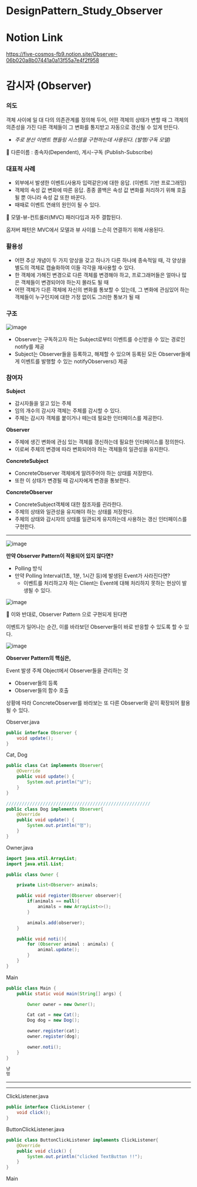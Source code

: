 # DesignPattern_Study_Observer

# Notion Link
https://five-cosmos-fb9.notion.site/Observer-06b020a8b07441a0a13f55a7e4f2f958


# 감시자 (Observer)

### 의도

객체 사이에 일 대 다의 의존관계를 정의해 두어, 어떤 객체의 상태가 변할 때 그 객체의 의존성을 가진 다른 객체들이 그 변화를 통지받고 자동으로 갱신될 수 있게 만든다.

- *주로 분산 이벤트 핸들링 시스템을 구현하는데 사용된다. (발행/구독 모델)*

<aside>
🎈 다른이름 : 종속자(Dependent), 게시-구독 (Publish-Subscribe)

</aside>

### 대표적 사례

- 외부에서 발생한 이벤트(사용자 입력같은)에 대한 응답. (이벤트 기반 프로그래밍)
- 객체의 속성 값 변화에 따른 응답. 종종 콜백은 속성 값 변화를 처리하기 위해 호출될 뿐 아니라 속성 값 또한 바꾼다.
- 때때로 이벤트 연쇄의 원인이 될 수 있다.

<aside>
🎈 모델-뷰-컨트롤러(MVC) 패러다임과 자주 결합된다.

옵저버 패턴은 MVC에서 모델과 뷰 사이를 느슨히 연결하기 위해 사용된다. 

</aside>

### 활용성

- 어떤 추상 개념이 두 가지 양상을 갖고 하나가 다른 하나에 종속적일 때, 각 양상을 별도의 객체로 캡슐화하여 이들 각각을 재사용할 수 있다.
- 한 객체에 가해진 변경으로 다른 객체를 변경해야 하고, 프로그래머들은 얼마나 많은 객체들이 변경되어야 하는지 몰라도 될 때
- 어떤 객체가 다른 객체에 자신의 변화를 통보할 수 있는데, 그 변화에 관심있어 하는 객체들이 누구인지에 대한 가정 없이도 그러한 통보가 될 때

### 구조

![image](https://user-images.githubusercontent.com/18654358/157772494-4d321ab1-4730-4ff4-a6a3-f481acd2ea46.png)

- Observer는 구독하고자 하는 Subject로부터 이벤트를 수신받을 수 있는 경로인 notify를 제공
- Subject는 Observer들을 등록하고, 해제할 수 있으며 등록된 모든 Observer들에게 이벤트를 발행할 수 있는 notifyObservers() 제공

### 참여자

**Subject**

- 감시자들을 알고 있는 주체
- 임의 개수의 감시자 객체는 주체를 감시할 수 있다.
- 주체는 감시자 객체를 붙이거나 떼는데 필요한 인터페이스를 제공한다.

**Observer**

- 주체에 생긴 변화에 관심 있는 객체를 갱신하는데 필요한 인터페이스를 정의한다.
- 이로써 주체의 변경에 따라 변화되어야 하는 객체들의 일관성을 유지한다.

**ConcreteSubject**

- ConcreteObserver 객체에게 알려주어야 하는 상태를 저장한다.
- 또한 이 상태가 변경될 때 감시자에게 변경을 통보한다.

**ConcreteObserver**

- ConcreteSubject객체에 대한 참조자를 괸라한다.
- 주체의 상태와 일관성을 유지해야 하는 상태를 저장한다.
- 주체의 상태와 감시자의 상태를 일관되게 유지하는데 사용하는 갱신 인터페이스를 구현한다.

---

![image](https://user-images.githubusercontent.com/18654358/157772524-33aaabf8-1f4b-4511-95da-d4ee49f05fb8.png)

**만약 Observer Pattern이 적용되어 있지 않다면?**

- Polling 방식
- 만약 Polling Interval(1초, 1분, 1시간 등)에 발생된 Event가 사라진다면?
    - 이벤트를 처리하고자 하는 Client는 Event에 대해 처리하지 못하는 현상이 발생될 수 있다.

![image](https://user-images.githubusercontent.com/18654358/157772542-73281b1f-b351-4503-8496-8def8db431bc.png)

<aside>
🎈 이와 반대로, Observer Pattern 으로 구현되게 된다면

이벤트가 일어나는 순간, 이를 바라보던 Observer들이 바로 반응할 수 있도록 할 수 있다.

</aside>

![image](https://user-images.githubusercontent.com/18654358/157772576-d58085cf-4dbf-4f0a-a0a5-c1b0d1718edc.png)

**Observer Pattern의 핵심은,**

Event 발생 주체 Object에서 Observer들을 관리하는 것

- Observer들의 등록
- Observer들의 함수 호출

상황에 따라 ConcreteObserver를 바라보는 또 다른 Observer와 같이 확장되어 활용될 수 있다.

Observer.java

```java
public interface Observer {
    void update();
}
```

Cat, Dog

```java
public class Cat implements Observer{
    @Override
    public void update() {
        System.out.println("냥");
    }
}

///////////////////////////////////////////////////////
public class Dog implements Observer{
    @Override
    public void update() {
        System.out.println("멍");
    }
}
```

Owner.java

```java
import java.util.ArrayList;
import java.util.List;

public class Owner {

    private List<Observer> animals;

    public void register(Observer observer){
        if(animals == null){
            animals = new ArrayList<>();
        }

        animals.add(observer);
    }

    public void noti(){
        for (Observer animal : animals) {
            animal.update();
        }
    }
}
```

Main

```java
public class Main {
    public static void main(String[] args) {

        Owner owner = new Owner();

        Cat cat = new Cat();
        Dog dog = new Dog();

        owner.register(cat);
        owner.register(dog);

        owner.noti();
    }
}
```

```java
냥
멍
```

---

---

ClickListener.java

```java
public interface ClickListener {
    void click();
}
```

ButtonClickListener.java

```java
public class ButtonClickListener implements ClickListener{
    @Override
    public void click() {
        System.out.println("clicked TextButton !!");
    }
}
```

Main

